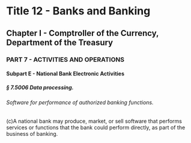
# Title 12 - Banks and Banking
## Chapter I - Comptroller of the Currency, Department of the Treasury
### PART 7 - ACTIVITIES AND OPERATIONS
#### Subpart E - National Bank Electronic Activities
##### § 7.5006 Data processing.
###### Software for performance of authorized banking functions.

(c)A national bank may produce, market, or sell software that performs services or functions that the bank could perform directly, as part of the business of banking.

